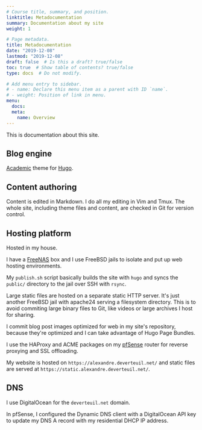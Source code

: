 ```yaml
---
# Course title, summary, and position.
linktitle: Metadocumentation
summary: Documentation about my site
weight: 1

# Page metadata.
title: Metadocumentation
date: "2019-12-08"
lastmod: "2019-12-08"
draft: false  # Is this a draft? true/false
toc: true  # Show table of contents? true/false
type: docs  # Do not modify.

# Add menu entry to sidebar.
# - name: Declare this menu item as a parent with ID `name`.
# - weight: Position of link in menu.
menu:
  docs:
  meta:
    name: Overview
---
```


This is documentation about this site.

## Blog engine

[Academic](https://sourcethemes.com/academic/) theme for [Hugo](https://gohugo.io/).

## Content authoring

Content is edited in Markdown.
I do all my editing in Vim and Tmux.
The whole site, including theme files and content, are checked in Git for version control.


## Hosting platform

Hosted in my house.

I have a [FreeNAS](https://www.freenas.org/) box
and I use FreeBSD jails to isolate and put up web hosting environments.

My `publish.sh` script basically builds the site with `hugo`
and syncs the `public/` directory to the jail over SSH with `rsync`.

Large static files are hosted on a separate static HTTP server.
It's just another FreeBSD jail with apache24 serving a filesystem directory.
This is to avoid commiting large binary files to Git,
like videos or large archives I host for sharing.

I commit blog post images optimized for web in my site's repository,
because they're optimized and I can take advantage of Hugo Page Bundles.

I use the HAProxy and ACME packages on my [pfSense](https://www.pfsense.org/) router
for reverse proxying and SSL offloading.

My website is hosted on `https://alexandre.deverteuil.net/`
and static files are served at `https://static.alexandre.deverteuil.net/`.


## DNS

I use DigitalOcean for the `deverteuil.net` domain.

In pfSense, I configured the Dynamic DNS client with a DigitalOcean API key
to update my DNS A record with my residential DHCP IP address.
